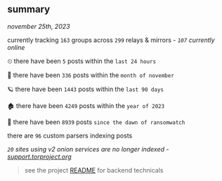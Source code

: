 
## summary
_november 25th, 2023_

currently tracking `163` groups across `299` relays & mirrors - _`107` currently online_

⏲ there have been `5` posts within the `last 24 hours`

🦈 there have been `336` posts within the `month of november`

🪐 there have been `1443` posts within the `last 90 days`

🏚 there have been `4249` posts within the `year of 2023`

🦕 there have been `8939` posts `since the dawn of ransomwatch`

there are `96` custom parsers indexing posts

_`20` sites using v2 onion services are no longer indexed - [support.torproject.org](https://support.torproject.org/onionservices/v2-deprecation/)_

> see the project [README](https://github.com/joshhighet/ransomwatch#ransomwatch--) for backend technicals
